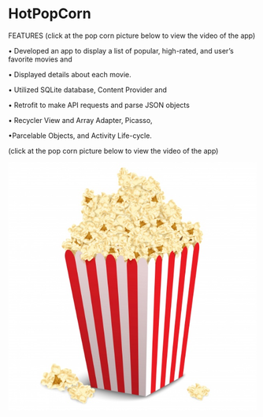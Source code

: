 # HotPopCorn
FEATURES (click at the pop corn picture below to view the video of the app)

• Developed an app to display a list of popular, high-rated, and user’s favorite movies and 

• Displayed details about each movie.

• Utilized SQLite database, Content Provider and 

• Retrofit to make API requests and parse JSON objects

• Recycler View and Array Adapter, Picasso, 

•Parcelable Objects, and Activity Life-cycle.

(click at the pop corn picture below to view the video of the app)


[![Watch the video](https://github.com/TanDatDo/HotPopCorn/blob/master/app/src/main/res/drawable/popcorn.jpg)](https://www.youtube.com/watch?v=CP-ILlrFtHM)
